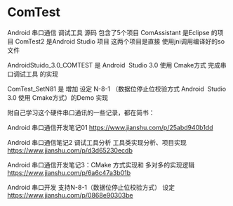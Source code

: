 # ComTest
Android 串口通信 调试工具 源码
包含了5个项目
ComAssistant 是Eclipse 的项目
ComTest2 是Android Studio 项目
这两个项目是直接 使用jni调用编译好的so文件 

AndroidStuido_3.0_COMTEST 是 Android  Studio 3.0 使用 Cmake方式 完成串口调试工具 的实现

ComTest_SetN81 是 增加 设定 N-8-1 （数据位停止位校验方式  Android  Studio 3.0 使用 Cmake方式）的Demo 实现

附自己学习这个硬件串口通讯的一些记录，都在简书：

Android 串口通信开发笔记01 https://www.jianshu.com/p/25abd940b1dd

Android 串口通信笔记2 调试工具分析 工具类实现分析、项目实现 https://www.jianshu.com/p/d3d65230ecdb

Android 串口通信开发笔记3：CMake 方式实现和 多对多的实现逻辑 https://www.jianshu.com/p/6a6c47a3b01b

Android 串口开发 支持N-8-1（数据位停止位校验方式） 设定 https://www.jianshu.com/p/0868e90303be
